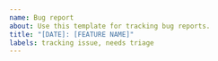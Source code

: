 ```yaml
---
name: Bug report
about: Use this template for tracking bug reports.
title: "[DATE]: [FEATURE NAME]"
labels: tracking issue, needs triage
---
```

